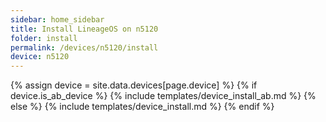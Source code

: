 ```yaml
---
sidebar: home_sidebar
title: Install LineageOS on n5120
folder: install
permalink: /devices/n5120/install
device: n5120
---
```

{% assign device = site.data.devices[page.device] %}
{% if device.is_ab_device %}
{% include templates/device_install_ab.md %}
{% else %}
{% include templates/device_install.md %}
{% endif %}
